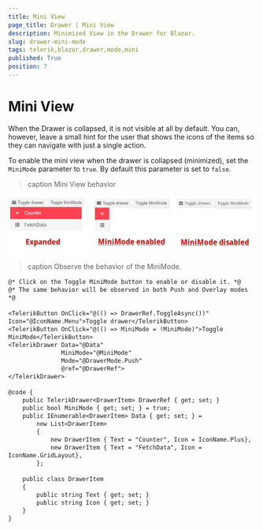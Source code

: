 ```yaml
---
title: Mini View
page_title: Drawer | Mini View
description: Minimized View in the Drawer for Blazor.
slug: drawer-mini-mode
tags: telerik,blazor,drawer,mode,mini
published: True
position: 7
---
```


# Mini View

When the Drawer is collapsed, it is not visible at all by default. You can, however, leave a small hint for the user that shows the icons of the items so they can navigate with just a single action.

To enable the mini view when the drawer is collapsed (minimized), set the `MiniMode` parameter to `true`. By default this parameter is set to `false`.

>caption Mini View behavior

![drawer expanded example](images/drawer-mini-mode-overview.jpg)

>caption Observe the behavior of the MiniMode.

````CSHTML
@* Click on the Toggle MiniMode button to enable or disable it. *@
@* The same behavior will be observed in both Push and Overlay modes *@

<TelerikButton OnClick="@(() => DrawerRef.ToggleAsync())" Icon="@IconName.Menu">Toggle drawer</TelerikButton>
<TelerikButton OnClick="@(() => MiniMode = !MiniMode)">Toggle MiniMode</TelerikButton>
<TelerikDrawer Data="@Data"
               MiniMode="@MiniMode"
               Mode="@DrawerMode.Push"
               @ref="@DrawerRef">
</TelerikDrawer>

@code {
    public TelerikDrawer<DrawerItem> DrawerRef { get; set; }
    public bool MiniMode { get; set; } = true;
    public IEnumerable<DrawerItem> Data { get; set; } =
        new List<DrawerItem>
        {
            new DrawerItem { Text = "Counter", Icon = IconName.Plus},
            new DrawerItem { Text = "FetchData", Icon = IconName.GridLayout},
        };

    public class DrawerItem
    {
        public string Text { get; set; }
        public string Icon { get; set; }
    }
}
````




